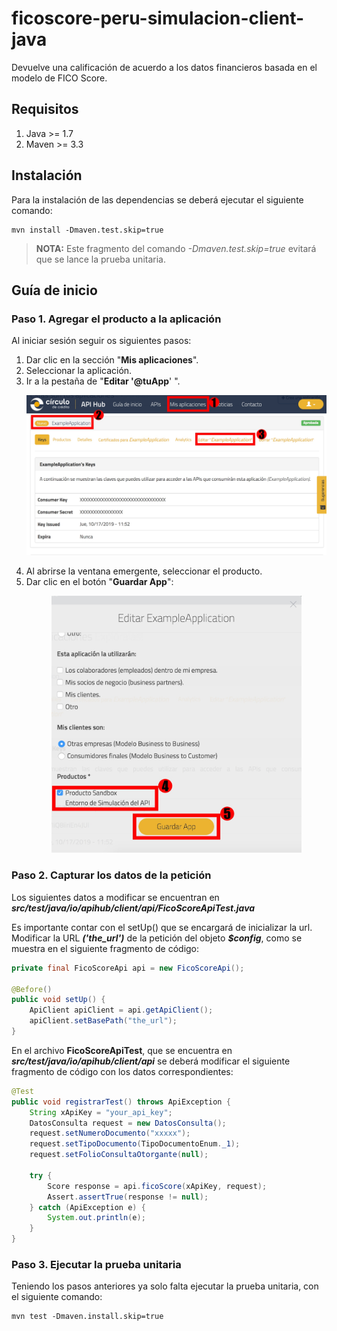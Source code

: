 # ficoscore-peru-simulacion-client-java

Devuelve una calificación de acuerdo a los datos financieros basada en el modelo de FICO Score.

## Requisitos

1. Java >= 1.7
2. Maven >= 3.3

## Instalación

Para la instalación de las dependencias se deberá ejecutar el siguiente comando:

```shell
mvn install -Dmaven.test.skip=true
```

> **NOTA:** Este fragmento del comando *-Dmaven.test.skip=true* evitará que se lance la prueba unitaria.


## Guía de inicio

### Paso 1. Agregar el producto a la aplicación

Al iniciar sesión seguir os siguientes pasos:

 1. Dar clic en la sección "**Mis aplicaciones**".
 2. Seleccionar la aplicación.
 3. Ir a la pestaña de "**Editar '@tuApp**' ".
    <p align="center">
      <img src="https://github.com/APIHub-CdC/imagenes-cdc/blob/master/edit_applications.jpg" width="900">
    </p>
 4. Al abrirse la ventana emergente, seleccionar el producto.
 5. Dar clic en el botón "**Guardar App**":
    <p align="center">
      <img src="https://github.com/APIHub-CdC/imagenes-cdc/blob/master/selected_product.jpg" width="400">
    </p>

### Paso 2. Capturar los datos de la petición

Los siguientes datos a modificar se encuentran en ***src/test/java/io/apihub/client/api/FicoScoreApiTest.java***

Es importante contar con el setUp() que se encargará de inicializar la url. Modificar la URL ***('the_url')*** de la petición del objeto ***$config***, como se muestra en el siguiente fragmento de código:

```java
private final FicoScoreApi api = new FicoScoreApi();

@Before()
public void setUp() {
	ApiClient apiClient = api.getApiClient();
	apiClient.setBasePath("the_url");
}

```

En el archivo **FicoScoreApiTest**, que se encuentra en ***src/test/java/io/apihub/client/api*** se deberá modificar el siguiente fragmento de código con los datos correspondientes:

```java
@Test
public void registrarTest() throws ApiException {
    String xApiKey = "your_api_key";
	DatosConsulta request = new DatosConsulta();
	request.setNumeroDocumento("xxxxx");
	request.setTipoDocumento(TipoDocumentoEnum._1);
	request.setFolioConsultaOtorgante(null);

	try {
		Score response = api.ficoScore(xApiKey, request);
		Assert.assertTrue(response != null);
	} catch (ApiException e) {
		System.out.println(e);
	}
}
```

### Paso 3. Ejecutar la prueba unitaria

Teniendo los pasos anteriores ya solo falta ejecutar la prueba unitaria, con el siguiente comando:

```shell
mvn test -Dmaven.install.skip=true
```
